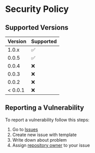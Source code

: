# Security Policy

## Supported Versions

| Version | Supported          |
|---------|--------------------|
| 1.0.x   | :white_check_mark: |
| 0.0.5   | :white_check_mark: |
| 0.0.4   | :x:                |
| 0.0.3   | :x:                |
| 0.0.2   | :x:                |
| < 0.0.1 | :x:                |

## Reporting a Vulnerability

To report a vulnerability follow this steps:
1. Go to [Issues](https://github.com/stbestichhh/lcs-cloud-storage-server/issues)
2. Create new issue with template
3. Write down about problem
4. Assign [repository owner](https://github.com/stbestichhh) to your issue
